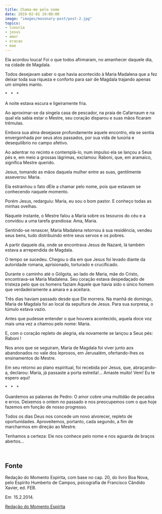 ```yaml
---
title: Chama-me pelo nome
date: 2019-02-01 19:00:00
image: "images/masonary-post/post-2.jpg"
topics: 
- luxuria
- jesus
- amor
- oracao
- mae
---
```



Ela acordou louca! Foi o que todos afirmaram, no amanhecer daquele dia, na
cidade de Magdala.

Todos desejavam saber o que havia acontecido à Maria Madalena que a fez deixar
toda sua riqueza e conforto para sair de Magdala trajando apenas um simples
manto.

*   *   *

A noite estava escura e ligeiramente fria.

Ao aproximar-se da singela casa de pescador, na praia de Cafarnaum e na qual
ela sabia estar o Mestre, seu coração disparou e suas mãos ficaram trêmulas.

Embora sua alma desejasse profundamente aquele encontro, ela se sentia
envergonhada por seus atos passados, por sua vida de luxúria e desequilíbrio no
campo afetivo.

Ao adentrar no recinto e contemplá-lo, num impulso ela se lançou a Seus pés e,
em meio a grossas lágrimas, exclamou: Raboni, que, em aramaico, significa
Mestre querido.

Jesus, tomando as mãos daquela mulher entre as suas, gentilmente asseverou:
Maria.

Ela estranhou o fato dEle a chamar pelo nome, pois que estavam se conhecendo
naquele momento.

Porém Jesus, redarguiu: Maria, eu sou o bom pastor. E conheço todas as minhas
ovelhas.

Naquele instante, o Mestre falou a Maria sobre os tesouros do céu e a convidou
a uma tarefa grandiosa: Ama, Maria.

Sentindo-se renascer, Maria Madalena retornou à sua residência, vendeu seus
bens, tudo distribuindo entre seus servos e os pobres.

A partir daquele dia, onde se encontrava Jesus de Nazaré, lá também estava a
arrependida de Magdala.

O tempo se sucedeu. Chegou o dia em que Jesus foi levado diante da autoridade
romana, aprisionado, torturado e crucificado.

Durante o caminho até o Gólgota, ao lado de Maria, mãe do Cristo, encontrava-se
Maria Madalena. Seu coração estava despedaçado de tristeza pelo que os homens
faziam Àquele que havia sido o único homem que verdadeiramente a amara e a
aceitara.

Três dias haviam passado desde que Ele morrera. Na manhã de domingo, Maria de
Magdala foi ao local da sepultura de Jesus. Para sua surpresa, o túmulo estava
vazio.

Antes que pudesse entender o que houvera acontecido, aquela doce voz mais uma
vez a chamou pelo nome: Maria.

E, com o coração repleto de alegria, ela novamente se lançou a Seus pés: Raboni
!

Nos anos que se seguiram, Maria de Magdala foi viver junto aos abandonados no
vale dos leprosos, em Jerusalém, ofertando-lhes os ensinamentos do Mestre.

Em seu retorno ao plano espiritual, foi recebida por Jesus, que, abraçando-a,
declarou: Maria, já passaste a porta estreita!... Amaste muito! Vem! Eu te
espero aqui!

*   *   *

Guardemos as palavras de Pedro: O amor cobre uma multidão de pecados e erros.
Deixemos o ontem no passado e nos preocupemos com o que hoje fazemos em função
de nosso progresso.

Todos os dias Deus nos concede um novo alvorecer, repleto de oportunidades.
Aproveitemos, portanto, cada segundo, a fim de marcharmos em direção ao Mestre.

Tenhamos a certeza: Ele nos conhece pelo nome e nos aguarda de braços
abertos...

 

## Fonte
Redação do Momento Espírita, com base no cap. 20,
do livro Boa Nova, pelo Espírito Humberto de Campos,
psicografia de Francisco Cândido Xavier, ed. FEB.

Em  15.2.2014.

[Redação do Momento Espírita](http://momento.com.br/pt/ler_texto.php?id=4050)
